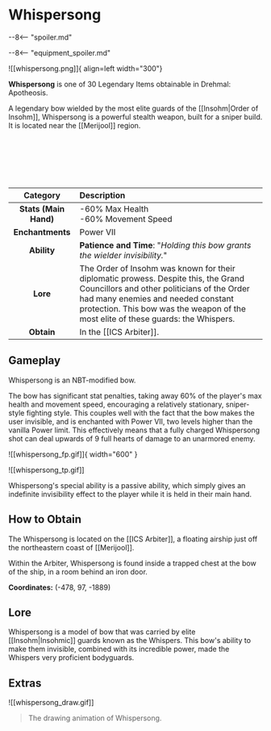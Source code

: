# Whispersong

--8<-- "spoiler.md"

--8<-- "equipment_spoiler.md"

![[whispersong.png]]{ align=left width="300"}

**Whispersong** is one of 30 Legendary Items obtainable in Drehmal: Apotheosis.

A legendary bow wielded by the most elite guards of the [[Insohm|Order of Insohm]], Whispersong is a powerful stealth weapon, built for a sniper build. It is located near the [[Merijool]] region.

<br> <br> <br> <br> <br>

| Category | Description |
|:--------------------------------:|:-----------------------------------------------------------------------------------------------------------------------------------------------------------------------------|
| **Stats (Main Hand)**         | -60% Max Health <br> -60% Movement Speed      |
| **Enchantments**              | Power VII |
| **Ability**                   | **Patience and Time**: "*Holding this bow grants the wielder invisibility.*" |
| **Lore**                      | The Order of Insohm was known for their diplomatic prowess. Despite this, the Grand Councillors and other politicians of the Order had many enemies and needed constant protection. This bow was the weapon of the most elite of these guards: the Whispers. |
| **Obtain**                    | In the [[ICS Arbiter]].   |

## Gameplay
Whispersong is an NBT-modified bow.

The bow has significant stat penalties, taking away 60% of the player's max health and movement speed, encouraging a relatively stationary, sniper-style fighting style. This couples well with the fact that the bow makes the user invisible, and is enchanted with Power VII, two levels higher than the vanilla Power limit. This effectively means that a fully charged Whispersong shot can deal upwards of 9 full hearts of damage to an unarmored enemy. 

![[whispersong_fp.gif]]{ width="600" }

![[whispersong_tp.gif]]

Whispersong's special ability is a passive ability, which simply gives an indefinite invisibility effect to the player while it is held in their main hand.

## How to Obtain
The Whispersong is located on the [[ICS Arbiter]], a floating airship just off the northeastern coast of [[Merijool]].

Within the Arbiter, Whispersong is found inside a trapped chest at the bow of the ship, in a room behind an iron door.

**Coordinates:** (-478, 97, -1889)

## Lore
Whispersong is a model of bow that was carried by elite [[Insohm|Insohmic]] guards known as the Whispers. This bow's ability to make them invisible, combined with its incredible power, made the Whispers very proficient bodyguards.

## Extras
![[whispersong_draw.gif]]
> The drawing animation of Whispersong.